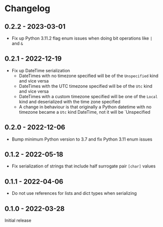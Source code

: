 # Changelog

## 0.2.2 - 2023-03-01

* Fix up Python 3.11.2 flag enum issues when doing bit operations like `|` and `&`

## 0.2.1 - 2022-12-19

+ Fix up DateTime serialization
    + DateTimes with no timezone specified will be of the `Unspecified` kind and vice versa
    + DateTimes with the UTC timezone specified will be of the `Utc` kind and vice versa
    + DateTimes with a custom timezone specified will be one of the `Local` kind and deserialized with the time zone specified
    + A change in behaviour is that originally a Python datetime with no timezone became a `Utc` kind DateTime, not it will be `Unspecified

## 0.2.0 - 2022-12-06

+ Bump minimum Python version to 3.7 and fix Python 3.11 enum issues

## 0.1.2 - 2022-05-18

+ Fix serialization of strings that include half surrogate pair `[char]` values

## 0.1.1 - 2022-04-06

+ Do not use references for lists and dict types when serializing

## 0.1.0 - 2022-03-28

Initial release
